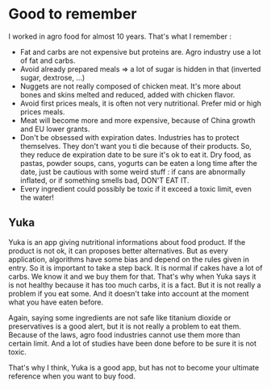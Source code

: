 # Good to remember

I worked in agro food for almost 10 years. That's what I remember :

* Fat and carbs are not expensive but proteins are. Agro industry use a lot of fat and carbs.
* Avoid already prepared meals =&gt; a lot of sugar is hidden in that \(inverted sugar, dextrose, ...\)
* Nuggets are not really composed of chicken meat. It's more about bones and skins melted and reduced, added with chicken flavor.
* Avoid first prices meals, it is often not very nutritional. Prefer mid or high prices meals. 
* Meat will become more and more expensive, because of China growth and EU lower grants.
* Don't be obsessed with expiration dates. Industries has to protect themselves. They don't want you ti die because of their products. So, they reduce de expiration date to be sure it's ok to eat it. Dry food, as pastas, powder soups, cans, yogurts can be eaten a long time after the date, just be cautious with some weird stuff : if cans are abnormally inflated, or if something smells bad, DON'T EAT IT. 
* Every ingredient could possibly be toxic if it exceed a toxic limit, even the water!

## Yuka

Yuka is an app giving nutritional informations about food product. If the product is not ok, it can proposes better alternatives. But as every application, algorithms have some bias and depend on the rules given in entry. So it is important to take a step back. It is normal if cakes have a lot of carbs. We know it and we buy them for that. That's why when Yuka says it is not healthy because it has too much carbs, it is a fact. But it is not really a problem if you eat some. And it doesn't take into account at the moment what you have eaten before.

Again, saying some ingredients are not safe like titanium dioxide or preservatives is a good alert, but it is not really a problem to eat them. Because of the laws, agro food industries cannot use them more than certain limit. And a lot of studies have been done before to be sure it is not toxic.

That's why I think, Yuka is a good app, but has not to become your ultimate reference when you want to buy food. 



